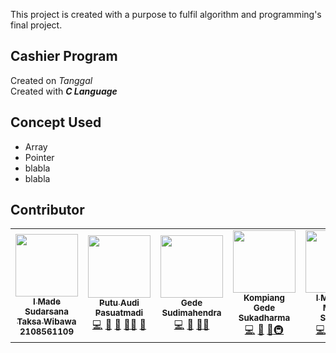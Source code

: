 This project is created with a purpose to fulfil algorithm and programming's final project.

## Cashier Program
Created on _Tanggal_ </br>
Created with _**C Language**_ </br>

## Concept Used
- Array
- Pointer
- blabla
- blabla

## Contributor
<table>
  <tr>
    <td align="center"><a href="https://github.com/TaksaWibawa"><img src="https://avatars.githubusercontent.com/u/98959851?v=4" width="100px;" alt=""/><br /><sub><b>I Made Sudarsana Taksa Wibawa</b></sub></a><br /><sub><b>2108561109</b></sub>
    </td>
    <td align="center"><a href="https://github.com/audipasuatmadi"><img src="https://avatars.githubusercontent.com/u/63685606?v=4?s=100" width="100px;" alt=""/><br /><sub><b>Putu Audi Pasuatmadi</b></sub></a><br /><a href="https://github.com/SIC-Unud/Main-WebApp/commits?author=audipasuatmadi" title="Code">💻</a> <a href="https://github.com/SIC-Unud/Main-WebApp/commits?author=audipasuatmadi" title="Documentation">📖</a> <a href="#tool-audipasuatmadi" title="Tools">🔧</a> <a href="#mentoring-audipasuatmadi" title="Mentoring">🧑‍🏫</a> <a href="https://github.com/SIC-Unud/Main-WebApp/pulls?q=is%3Apr+reviewed-by%3Aaudipasuatmadi" title="Reviewed Pull Requests">👀</a></td>
    <td align="center"><a href="https://github.com/deedima3"><img src="https://avatars.githubusercontent.com/u/54178249?v=4" width="100px;" alt=""/><br /><sub><b>Gede Sudimahendra</b></sub></a><br /><a href="https://github.com/SIC-Unud/Main-WebApp/commits?author=deedima3" title="Code">💻</a> <a href="https://github.com/SIC-Unud/Main-WebApp/commits?author=deedima3" title="Documentation">📖</a> <a href="#tool-deedima3" title="Tools">🔧</a><a href="#maintenance-deedima3" title="Maintenance">🚧</a></td>
    <td align="center"><a href="https://github.com/kompiangg"><img src="https://avatars.githubusercontent.com/u/51501141?v=4" width="100px;" alt=""/><br /><sub><b>Kompiang Gede Sukadharma</b></sub></a><br /><a href="https://github.com/SIC-Unud/Main-WebApp/commits?author=kompiangg" title="Code">💻</a> <a href="https://github.com/SIC-Unud/Main-WebApp/commits?author=kompiangg" title="Documentation">📖</a> <a href="#tool-kompiangg" title="Tools">🔧</a><a href="#infra-deedima3" title="Infrastructure">🚇</a></td>
    <td align="center"><a href="https://github.com/madya-dev"><img src="https://avatars.githubusercontent.com/u/84718700?s=400&u=e0d29b7c90b12f4763473b17e3b2fa2d53932eec&v=4" width="100px;" alt=""/><br /><sub><b>I Made Ari Madya Santosa</b></sub></a><br /><a href="https://github.com/SIC-Unud/Main-WebApp/commits?author=madya-dev" title="Code">💻</a> <a href="https://github.com/SIC-Unud/Main-WebApp/commits?author=madya-dev" title="Documentation">📖</a> <a href="#tool-madya-dev" title="Tools">🔧</a><a href="#maintenance-madya-dev" title="Maintenance">🚧</a><a href="https://github.com/SIC-Unud/Main-WebApp/pulls?q=is%3Apr+reviewed-by%3Amadya-dev" title="Reviewed Pull Requests">👀</a></td>
  </tr>
</table>
